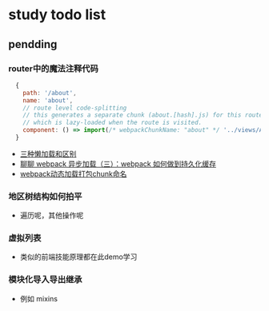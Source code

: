 # study todo list


## pendding

### router中的魔法注释代码
```js
  {
    path: '/about',
    name: 'about',
    // route level code-splitting
    // this generates a separate chunk (about.[hash].js) for this route
    // which is lazy-loaded when the route is visited.
    component: () => import(/* webpackChunkName: "about" */ '../views/AboutView.vue')
  }
```
- [三种懒加载和区别](http://t.zoukankan.com/jiangxiaoming-p-13618833.html)
- [聊聊 webpack 异步加载（三）：webpack 如何做到持久化缓存](https://zhuanlan.zhihu.com/p/115100052)
- [webpack动态加载打包chunk命名](https://www.cnblogs.com/dahe1989/p/11543832.html)

### 地区树结构如何拍平
- 遍历呢，其他操作呢

### 虚拟列表
- 类似的前端技能原理都在此demo学习

### 模块化导入导出继承
- 例如 mixins